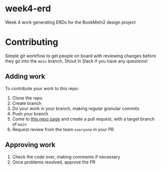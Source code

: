 # week4-erd
Week 4 work generating ERDs for the BookMeIn2 design project

# Contributing

Simple git workflow to get people on board with reviewing changes before they go into the `main` branch.  Shout in Slack if you have any questions!
## Adding work
To contribute your work to this repo:
1. Clone the repo
2. Create branch
3. Do your work in your branch, making regular granular commits
4. Push your branch
5. Come to [this repo page](https://github.com/keele-group10/week4-erd) and create a pull request, with a target branch of `main`
6. Request review from the team `everyone` in your PR

## Approving work
1. Check the code over, making comments if necessary
2. Once problems resolved, approve the PR